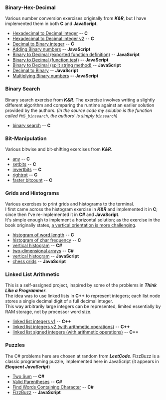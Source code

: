 ### Binary-Hex-Decimal  
 Various number conversion exercises originally from _**K&R**_, but I have implemented them in both **C** and **JavaScript**.
  * [Hexadecimal to Decimal integer](Binary-Hex-Decimal/C/CPROG_ex2-3_hex_to_integer.c) -- **C**
  * [Hexadecimal to Decimal integer v2](Binary-Hex-Decimal/C/hex_to_decimal.c) -- **C**
  * [Decimal to Binary integer](Binary-Hex-Decimal/C/decimal_to_binary.c) -- **C**
  * [Adding Binary numbers](Binary-Hex-Decimal/JavaScript/adding_binary_numbers.js) -- **JavaScript**
  * [Binary to Decimal (exported function definition)](Binary-Hex-Decimal/JavaScript/binary-to-decimal_function.js) -- **JavaScript**
  * [Binary to Decimal (function test)](Binary-Hex-Decimal/JavaScript/binary-to-decimal_test.js) -- **JavaScript**
  * [Binary to Decimal (split string method)](Binary-Hex-Decimal/JavaScript/binary-to-decimal_split_string_method.js) -- **JavaScript**
  * [Decimal to Binary](Binary-Hex-Decimal/JavaScript/decimal-to-binary.js) -- **JavaScript**
  * [Multiplying Binary numbers](Binary-Hex-Decimal/JavaScript/multiplying-binary-numbers.js) -- **JavaScript**

### Binary Search  
Binary search exercise from _**K&R**_. The exercise involves writing a slightly different algorithm and comparing the runtime against an earlier solution provided by the authors. *(In the source code my solution is the function called `PMS_binsearch`, the authors' is simply `binsearch`)*  
  * [binary search](Binary-Search/CPROG_ex3-1_PMS_binsearch.c) -- **C**

### Bit-Manipulation  
Various bitwise and bit-shifting exercises from _**K&R**_.
  * [any](Bit-Manipulation/CPROG_ex2-5_any.c) -- **C**
  * [setbits](Bit-Manipulation/CPROG_ex2-6_setbits.c) -- **C**
  * [invertbits](Bit-Manipulation/CPROG_ex2-7_invertbits.c) -- **C**
  * [rightrot](Bit-Manipulation/CPROG_ex2-8_rightrot.c) -- **C**
  * [faster bitcount](Bit-Manipulation/CPROG_ex2-9_faster_bitcount.c) -- **C**

### Grids and Histograms
Various exercises to print grids and histograms to the terminal.  
I first came across the histogram exercise in _**K&R**_ and implemented it in **C**;  
since then I've re-implemented it in **C#** and **JavaScript**.  
It's simple enough to implement a horizontal solution; as the exercise in the book originally states, [a vertical orientation is more challenging](Grids-and-Histograms/C/CPROG_ex1-13_histogram_lengths_of_words.c#L4).
  * [histogram of word length](Grids-and-Histograms/C/CPROG_ex1-13_histogram_lengths_of_words.c) -- **C**
  * [histogram of char frequency](Grids-and-Histograms/C/CPROG_ex1-14_histogram_char_frequency.c) -- **C**
  * [vertical histogram](Grids-and-Histograms/CSharp/histogram.cs) -- **C#**
  * [two-dimensional arrays](Grids-and-Histograms/CSharp/two_dimensional_arrays.cs) -- **C#**
  * [vertical histogram](Grids-and-Histograms/JavaScript/js_histograms.js) -- **JavaScript**
  * [chess grids](Grids-and-Histograms/JavaScript/chess_grids.js) -- **JavaScript**

### Linked List Arithmetic
This is a self-assigned project, inspired by some of the problems in _**Think Like a Programmer**_.  
The idea was to use linked lists in **C++** to represent integers; each list node stores a single decimal digit of a full decimal integer.  
This way arbitrarily large integers can be represented, limited essentially by RAM storage, not by processor word size.  
  * [linked list integers v1](Linked-List-Arithmetic/Double-Linked-List-Numbers/TLAP_double_linked_list_numbers.cpp) -- **C++**
  * [linked list integers v2 (with arithmetic operations)](Linked-List-Arithmetic/Linked-List-Numbers/TLAP_linked_list_numbers.cpp) -- **C++**
  * [linked list signed integers (with arithmetic operations)](Linked-List-Arithmetic/Linked-List-Numbers-Signed/TLAP_linked_list_numbers_signed.cpp) -- **C++**

### Puzzles
The C# problems here are chosen at random from _**LeetCode**_. FizzBuzz is a classic programming puzzle, implemented here in JavaScript (it appears in _**Eloquent JavaScript**_)
  * [Two Sum](Puzzles/CSharp/1_two_sum.cs) -- **C#**
  * [Valid Parentheses](Puzzles/CSharp/20_valid_parentheses.cs) -- **C#**
  * [Find Words Containing Character](Puzzles/CSharp/2942_find_words_containing_character.cs) -- **C#**
  * [FizzBuzz](Puzzles/JavaScript/FizzBuzz.js) -- **JavaScript**

